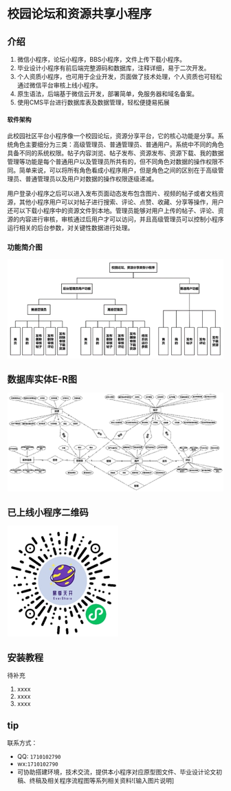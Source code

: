 # 校园论坛和资源共享小程序

## 介绍
1. 微信小程序，论坛小程序，BBS小程序，文件上传下载小程序。
2. 毕业设计小程序有前后端完整源码和数据库，注释详细，易于二次开发。
3. 个人资质小程序，也可用于企业开发，页面做了技术处理，个人资质也可轻松通过微信平台审核上线小程序。
4. 原生语法，后端基于微信云开发，部署简单，免服务器和域名备案。
5. 使用CMS平台进行数据库表及数据管理，轻松便捷易拓展

#### 软件架构
此校园社区平台小程序像一个校园论坛，资源分享平台，它的核心功能是分享。系统角色主要细分为三类：高级管理员、普通管理员、普通用户。系统中不同的角色具备不同的系统权限。帖子内容浏览、帖子发布、资源发布、资源下载、我的数据管理等功能是每个普通用户以及管理员所共有的，但不同角色对数据的操作权限不同。简单来说，可以将所有角色看成小程序用户，但是角色之间的区别在于高级管理员、普通管理员以及用户对数据的操作权限逐级递减。

用户登录小程序之后可以进入发布页面动态发布包含图片、视频的帖子或者文档资源，其他小程序用户可以对帖子进行搜索、评论、点赞、收藏、分享等操作，用户还可以下载小程序中的资源文件到本地。管理员能够对用户上传的帖子、评论、资源的内容进行审核，审核通过后用户才可以访问，并且高级管理员可以控制小程序运行相关的后台参数，对关键性数据进行处理。

### 功能简介图

![输入图片说明](uploadReadmeImage/202206020114253.gif)

## 数据库实体E-R图
![输入图片说明](uploadReadmeImage/202206020114333.gif)

## 已上线小程序二维码
![输入图片说明](uploadReadmeImage/gh_39da1a50363a_258.jpg)

## 安装教程
待补充
1.  xxxx
2.  xxxx
3.  xxxx

## tip
联系方式：
*   QQ: `1710102790`
*   wx:`1710102790`
*   可协助搭建环境，技术交流，提供本小程序对应原型图文件、毕业设计论文初稿、终稿及相关程序流程图等系列相关资料![输入图片说明]